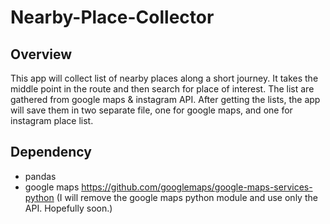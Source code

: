 # Nearby-Place-Collector

## Overview
This app will collect list of nearby places along a short journey. It takes the middle point in the route and then search for place of interest. The list are gathered from google maps &amp; instagram API. After getting the lists, the app will save them in two separate file, one for google maps, and one for instagram place list.

## Dependency
- pandas
- google maps https://github.com/googlemaps/google-maps-services-python
(I will remove the google maps python module and use only the API. Hopefully soon.)
